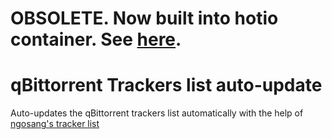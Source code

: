 # OBSOLETE. Now built into hotio container. See [here](https://hotio.dev/containers/wireguard/).
# qBittorrent Trackers list auto-update
Auto-updates the qBittorrent trackers list automatically with the help of [ngosang's tracker list](https://github.com/ngosang/trackerslist)
